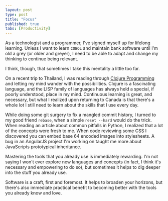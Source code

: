 ```yaml
---
layout: post
type: post
title: "Focus"
published: true
tabs: [Productivity]
---
```


As a technologist and a programmer, I've signed myself up for lifelong learning.
Unless I want to learn `COBOL` and maintain bank software until I'm old a grey (or
older and greyer), I need to be able to adapt and change my thinking to continue
being relevant.

I think, though, that sometimes I take this mentality a little too far.

On a recent trip to Thailand, I was reading through [Clojure Programming](http://www.clojurebook.com/)
and letting my mind wander with the possibilities. Clojure is a fascinating language,
and the LISP family of languages has always held a special, if poorly understood,
place in my mind. Continuous learning is great, and necessary, but what I realized
upon returning to Canada is that there's a whole lot I still need to learn about
the skills that I use every day.

While doing some git surgery to fix a mangled commit history, I turned to my good
friend `rebase`, when a simple `reset --hard` would do the trick. When reading an
article about common pitfalls in Python, I realized that a lot of the concepts were
fresh to me. When code reviewing some CSS I discovered you can embed base 64 encoded
images into stylesheets. A bug in an AngularJS project I'm working on taught me more
about JavaScripts prototypical inheritance.

Mastering the tools that you already use is immediately rewarding. I'm not saying I won't
ever explore new languages and concepts (in fact, I think it's necessary and
empowering to do so), but sometimes it helps to dig deeper into the stuff you
already use.

Software is a craft, first and foremost. It helps to broaden your horizons, but there's
also immediate practical benefit to becoming better with the tools you already know and love.
